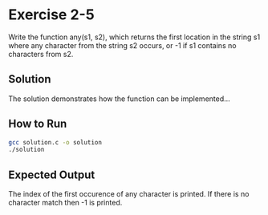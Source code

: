 # Exercise 2-5

Write the function any(s1, s2), which returns the first location in the string s1 where any character from the string s2 occurs, or -1 if s1 contains no characters from s2.

## Solution
The solution demonstrates how the function can be implemented...

## How to Run
```bash
gcc solution.c -o solution
./solution
```

## Expected Output
The index of the first occurence of any character is printed. If there is no character match then -1 is printed.
